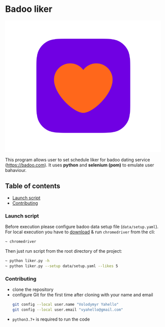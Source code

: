 # Badoo liker 
![Screenshot](image/like.png)

This program allows user to set schedule liker for badoo dating service (https://badoo.com).
It uses **python** and **selenium (pom)** to emulate user bahaviour. 

## Table of contents
- [Launch script](#launch-script)
- [Contributing](#contributing)

### Launch script
Before execution please configure badoo data setup file (`data/setup.yaml`). 
For local execution you have to [download](https://chromedriver.chromium.org) & run `chromedriver` from the cli:
```bash
~ chromedriver
```

Then just run script from the root directory of the project:
```bash
~ python liker.py -h
~ python liker.py --setup data/setup.yaml --likes 5
```

### Contributing

- clone the repository
- configure Git for the first time after cloning with your name and email
  ```bash
  git config --local user.name "Volodymyr Yahello"
  git config --local user.email "vyahello@gmail.com"
  ```
- `python3.7+` is required to run the code